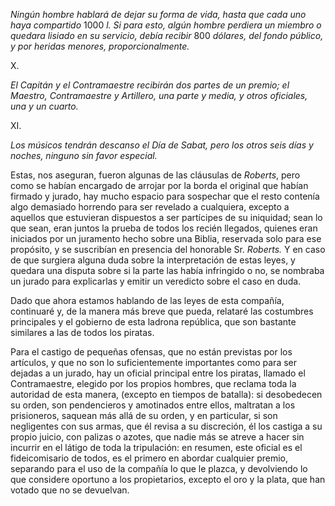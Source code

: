 _Ningún hombre hablará de dejar su forma de vida, hasta que cada uno haya compartido_ 1000 _l. Si para esto, algún hombre perdiera un miembro o quedara lisiado en su servicio, debía recibir_ 800 _dólares, del fondo público, y por heridas menores, proporcionalmente._

X.

_El Capitán y el Contramaestre recibirán dos partes de un premio; el Maestro, Contramaestre y Artillero, una parte y media, y otros oficiales, una y un cuarto._

XI.

_Los músicos tendrán descanso el Día de Sabat, pero los otros seis días y noches, ninguno sin favor especial._

Estas, nos aseguran, fueron algunas de las cláusulas de _Roberts_, pero como se habían encargado de arrojar por la borda el original que habían firmado y jurado, hay mucho espacio para sospechar que el resto contenía algo demasiado horrendo para ser revelado a cualquiera, excepto a aquellos que estuvieran dispuestos a ser partícipes de su iniquidad; sean lo que sean, eran juntos la prueba de todos los recién llegados, quienes eran iniciados por un juramento hecho sobre una Biblia, reservada solo para ese propósito, y se suscribían en presencia del honorable Sr. _Roberts._ Y en caso de que surgiera alguna duda sobre la interpretación de estas leyes, y quedara una disputa sobre si la parte las había infringido o no, se nombraba un jurado para explicarlas y emitir un veredicto sobre el caso en duda.

Dado que ahora estamos hablando de las leyes de esta compañía, continuaré y, de la manera más breve que pueda, relataré las costumbres principales y el gobierno de esta ladrona república, que son bastante similares a las de todos los piratas.

Para el castigo de pequeñas ofensas, que no están previstas por los artículos, y que no son lo suficientemente importantes como para ser dejadas a un jurado, hay un oficial principal entre los piratas, llamado el Contramaestre, elegido por los propios hombres, que reclama toda la autoridad de esta manera, (excepto en tiempos de batalla): si desobedecen su orden, son pendencieros y amotinados entre ellos, maltratan a los prisioneros, saquean más allá de su orden, y en particular, si son negligentes con sus armas, que él revisa a su discreción, él los castiga a su propio juicio, con palizas o azotes, que nadie más se atreve a hacer sin incurrir en el látigo de toda la tripulación: en resumen, este oficial es el fideicomisario de todos, es el primero en abordar cualquier premio, separando para el uso de la compañía lo que le plazca, y devolviendo lo que considere oportuno a los propietarios, excepto el oro y la plata, que han votado que no se devuelvan.